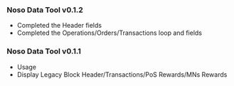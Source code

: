 ### Noso Data Tool v0.1.2

- Completed the Header fields
- Completed the Operations/Orders/Transactions loop and fields

### Noso Data Tool v0.1.1

- Usage
- Display Legacy Block Header/Transactions/PoS Rewards/MNs Rewards
